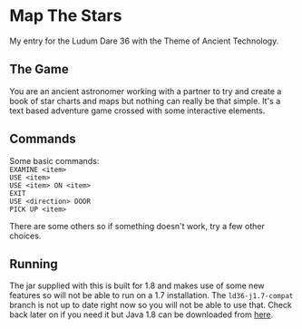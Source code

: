 # Map The Stars
My entry for the Ludum Dare 36 with the Theme of Ancient Technology.

## The Game
You are an ancient astronomer working with a partner to try and create a book of star charts and maps but nothing can really be that simple. It's a text based adventure game crossed with some interactive elements. 

## Commands 
Some basic commands:  
`EXAMINE <item>`  
`USE <item>`  
`USE <item> ON <item>`  
`EXIT`  
`USE <direction> DOOR`  
`PICK UP <item>`  

There are some others so if something doesn't work, try a few other choices.

## Running
The jar supplied with this is built for 1.8 and makes use of some new features so will not be able to run on a 1.7 installation. The `ld36-j1.7-compat` branch is not up to date right now so you will not be able to use that. Check back later on if you need it but Java 1.8 can be downloaded from [here](https://java.com/en/download/).
